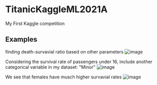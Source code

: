 # TitanicKaggleML2021A
My First Kaggle competition

## Examples

finding death-survavial ratio based on other parameters
![image](https://user-images.githubusercontent.com/55464049/100710923-2523c680-33b9-11eb-984a-c7584ca6ff58.png)



Considering the survival rate of passengers under 16, include another categorical variable in my dataset: "Minor"
![image](https://user-images.githubusercontent.com/55464049/100711128-85b30380-33b9-11eb-85b0-7a9a26b958cb.png)



We see that females have musch higher survavial rates
![image](https://user-images.githubusercontent.com/55464049/100711228-a9764980-33b9-11eb-861c-51d77cd7fc96.png)


